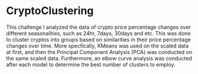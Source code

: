 # CryptoClustering

This challenge I analyzed the data of crypto price percentage changes over different seasonalities, such as 24hr, 7days, 30days and etc. This was done to cluster cryptos into groups based on similarities in their price percentage changes over time. More specfically, KMeans was used on the scaled data at first, and then the Principal Component Analysis (PCA) was conducted on the same scaled data. Furthermore, an elbow curve analysis was conducted after each model to determine the best number of clusters to employ. 
